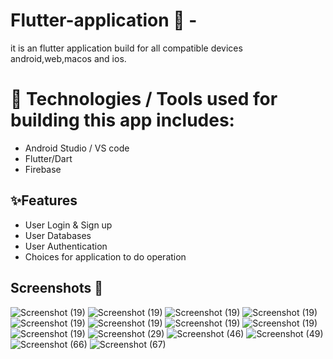 # Flutter-application  📱 -
it is an flutter application build for all compatible devices android,web,macos and ios.
# 📱 Technologies / Tools used for building this app includes: 
- Android Studio / VS code 
- Flutter/Dart
- Firebase
## ✨Features

- User Login & Sign up
- User Databases
- User Authentication
- Choices for application to do operation
 ## Screenshots 📱
 ![Screenshot (19)](https://github.com/Gauravshukl/Flutter-Firebase-Series-main/assets/48097137/4d598d5d-d0c7-4606-a06a-ad7397b75556)
 ![Screenshot (19)](https://github.com/Gauravshukl/Flutter-Firebase-Series-main/assets/48097137/b7a6f3dc-dfb3-42d8-b4ab-2e74cffdab1d)
 ![Screenshot (19)](https://github.com/Gauravshukl/Flutter-Firebase-Series-main/assets/48097137/41420f96-25ae-4ecc-865c-827614ca2a3c)
 ![Screenshot (19)](https://github.com/Gauravshukl/Flutter-Firebase-Series-main/assets/48097137/aad938d9-59f4-4d34-ba96-06b7776f3c18)
 ![Screenshot (19)](https://github.com/Gauravshukl/Flutter-Firebase-Series-main/assets/48097137/393b32ac-2ea0-4108-833e-996ac439e699)
 ![Screenshot (19)](https://github.com/Gauravshukl/Flutter-Firebase-Series-main/assets/48097137/c7788bcd-498e-43e5-a38a-714dc5f361da)
 ![Screenshot (19)](https://github.com/Gauravshukl/Flutter-Firebase-Series-main/assets/48097137/deadf02c-4b05-42c4-90b3-8a6fb24d2858)
 ![Screenshot (19)](https://github.com/Gauravshukl/Flutter-Firebase-Series-main/assets/48097137/a8317d8a-d346-433c-bcea-a9b751422bc3)
 ![Screenshot (19)](https://github.com/Gauravshukl/Flutter-Firebase-Series-main/assets/48097137/8963dd24-36c6-4b5d-baec-7007a604838f)
 ![Screenshot (29)](https://github.com/Gauravshukl/Flutter-Firebase-Series-main/assets/48097137/bb548be8-9263-4de7-ba73-898edfd3f12c)
 ![Screenshot (46)](https://github.com/Gauravshukl/Flutter-Firebase-Series-main/assets/48097137/7a669660-5509-43e6-bcc9-21fbf246e66a)
 ![Screenshot (49)](https://github.com/Gauravshukl/Flutter-Firebase-Series-main/assets/48097137/70069509-d731-42fb-8d6e-9b7744eff7bc)
 ![Screenshot (66)](https://github.com/Gauravshukl/Flutter-Firebase-Series-main/assets/48097137/944e0bc9-e386-443c-9f07-740abd32a17b)
![Screenshot (67)](https://github.com/Gauravshukl/Flutter-Firebase-Series-main/assets/48097137/802a4ac1-eb21-4e09-ac68-e63e6ba129f7)

